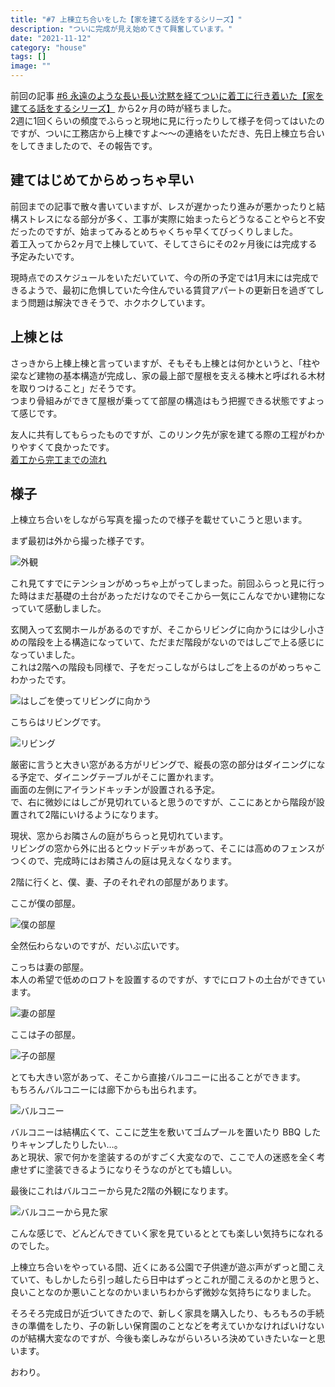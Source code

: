 ```yaml
---
title: "#7 上棟立ち合いをした【家を建てる話をするシリーズ】"
description: "ついに完成が見え始めてきて興奮しています。"
date: "2021-11-12"
category: "house"
tags: []
image: ""
---
```


前回の記事 [#6 永遠のような長い長い沈黙を経てついに着工に行き着いた【家を建てる話をするシリーズ】](/2021/09/my-home-06/) から2ヶ月の時が経ちました。  
2週に1回くらいの頻度でふらっと現地に見に行ったりして様子を伺ってはいたのですが、ついに工務店から上棟ですよ〜〜の連絡をいただき、先日上棟立ち合いをしてきましたので、その報告です。

## 建てはじめてからめっちゃ早い

前回までの記事で散々書いていますが、レスが遅かったり進みが悪かったりと結構ストレスになる部分が多く、工事が実際に始まったらどうなることやらと不安だったのですが、始まってみるとめちゃくちゃ早くてびっくりしました。  
着工入ってから2ヶ月で上棟していて、そしてさらにその2ヶ月後には完成する予定みたいです。

現時点でのスケジュールをいただいていて、今の所の予定では1月末には完成できるようで、最初に危惧していた今住んでいる賃貸アパートの更新日を過ぎてしまう問題は解決できそうで、ホクホクしています。

## 上棟とは

さっきから上棟上棟と言っていますが、そもそも上棟とは何かというと、「柱や梁など建物の基本構造が完成し、家の最上部で屋根を支える棟木と呼ばれる木材を取りつけること」だそうです。  
つまり骨組みができて屋根が乗ってて部屋の構造はもう把握できる状態ですよって感じです。

友人に共有してもらったものですが、このリンク先が家を建てる際の工程がわかりやすくて良かったです。  
[着工から完工までの流れ](https://www.k-uchiken.com/pickup/flow/flow_gallery)

## 様子

上棟立ち合いをしながら写真を撮ったので様子を載せていこうと思います。

まず最初は外から撮った様子です。

![外観](./01.jpg "外観")

これ見てすでにテンションがめっちゃ上がってしまった。前回ふらっと見に行った時はまだ基礎の土台があっただけなのでそこから一気にこんなでかい建物になっていて感動しました。

玄関入って玄関ホールがあるのですが、そこからリビングに向かうには少し小さめの階段を上る構造になっていて、ただまだ階段がないのではしごで上る感じになっていました。  
これは2階への階段も同様で、子をだっこしながらはしごを上るのがめっちゃこわかったです。

![はしごを使ってリビングに向かう](./02.jpg "はしごを使ってリビングに向かう")

こちらはリビングです。

![リビング](./03.jpg "リビング")

厳密に言うと大きい窓がある方がリビングで、縦長の窓の部分はダイニングになる予定で、ダイニングテーブルがそこに置かれます。  
画面の左側にアイランドキッチンが設置される予定。  
で、右に微妙にはしごが見切れていると思うのですが、ここにあとから階段が設置されて2階にいけるようになります。

現状、窓からお隣さんの庭がちらっと見切れています。  
リビングの窓から外に出るとウッドデッキがあって、そこには高めのフェンスがつくので、完成時にはお隣さんの庭は見えなくなります。

2階に行くと、僕、妻、子のそれぞれの部屋があります。

ここが僕の部屋。

![僕の部屋](./04.jpg "僕の部屋")

全然伝わらないのですが、だいぶ広いです。

こっちは妻の部屋。  
本人の希望で低めのロフトを設置するのですが、すでにロフトの土台ができています。

![妻の部屋](./05.jpg "妻の部屋")

ここは子の部屋。

![子の部屋](./06.jpg "子の部屋")

とても大きい窓があって、そこから直接バルコニーに出ることができます。  
もちろんバルコニーには廊下からも出られます。

![バルコニー](./07.jpg "バルコニー")

バルコニーは結構広くて、ここに芝生を敷いてゴムプールを置いたり BBQ したりキャンプしたりしたい…。  
あと現状、家で何かを塗装するのがすごく大変なので、ここで人の迷惑を全く考慮せずに塗装できるようになりそうなのがとても嬉しい。

最後にこれはバルコニーから見た2階の外観になります。

![バルコニーから見た家](./08.jpg "バルコニーから見た家")

こんな感じで、どんどんできていく家を見ているととても楽しい気持ちになれるのでした。

上棟立ち合いをやっている間、近くにある公園で子供達が遊ぶ声がずっと聞こえていて、もしかしたら引っ越したら日中はずっとこれが聞こえるのかと思うと、良いことなのか悪いことなのかいまいちわからず微妙な気持ちになりました。

そろそろ完成日が近づいてきたので、新しく家具を購入したり、もろもろの手続きの準備をしたり、子の新しい保育園のことなどを考えていかなければいけないのが結構大変なのですが、今後も楽しみながらいろいろ決めていきたいなーと思います。

おわり。
